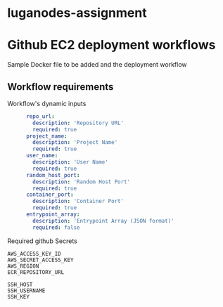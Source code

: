 # luganodes-assignment


# Github EC2 deployment workflows

Sample Docker file to be added and the deployment workflow

## Workflow requirements
Workflow's dynamic inputs
```yaml
      repo_url:
        description: 'Repository URL'
        required: true
      project_name:
        description: 'Project Name'
        required: true
      user_name:
        description: 'User Name'
        required: true
      random_host_port:
        description: 'Random Host Port'
        required: true
      container_port:
        description: 'Container Port'
        required: true
      entrypoint_array:
        description: 'Entrypoint Array (JSON format)'
        required: false
```

Required github Secrets
```dotenv
AWS_ACCESS_KEY_ID
AWS_SECRET_ACCESS_KEY
AWS_REGION
ECR_REPOSITORY_URL

SSH_HOST
SSH_USERNAME
SSH_KEY
```

